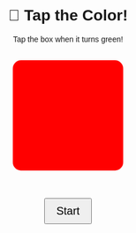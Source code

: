 <!DOCTYPE html>
<html>
<head>
  <title>Tap the Color!</title>
  <style>
    body { text-align: center; font-family: sans-serif; }
    #colorBox {
      width: 200px; height: 200px;
      margin: 30px auto;
      background-color: red;
      border-radius: 15px;
      transition: background-color 0.3s;
    }
    button {
      font-size: 20px;
      padding: 10px 20px;
      margin-top: 20px;
    }
  </style>
</head>
<body>

<h1>🎨 Tap the Color!</h1>
<p>Tap the box when it turns green!</p>
<div id="colorBox"></div>
<button onclick="startGame()">Start</button>
<p id="result"></p>

<script>
  let colorBox = document.getElementById('colorBox');
  let resultText = document.getElementById('result');
  let startTime, endTime;

  function startGame() {
    resultText.innerText = '';
    colorBox.style.backgroundColor = 'red';
    let delay = Math.random() * 3000 + 1000;

    setTimeout(() => {
      colorBox.style.backgroundColor = 'green';
      startTime = new Date().getTime();
    }, delay);

    colorBox.onclick = function () {
      endTime = new Date().getTime();
      if (colorBox.style.backgroundColor === 'green') {
        let reactionTime = (endTime - startTime) / 1000;
        resultText.innerText = `⏱ Good job! Your time: ${reactionTime}s`;
      } else {
        resultText.innerText = "❌ Too early! Wait for green.";
      }
    }
  }
</script>

</body>
</html>
